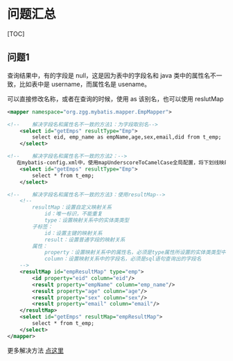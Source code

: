 # 问题汇总

[TOC]

## 问题1

查询结果中，有的字段是 null，这是因为表中的字段名和 java 类中的属性名不一致，比如表中是 username，而属性名是 usename。

可以直接修改名称，或者在查询的时候，使用 as 该别名，也可以使用 reslutMap

```xml
<mapper namespace="org.zgg.mybatis.mapper.EmpMapper">

<!--    解决字段名和属性名不一致的方法1：为字段取别名-->
    <select id="getEmps" resultType="Emp">
        select eid, emp_name as empName,age,sex,email,did from t_emp;
    </select>

<!--    解决字段名和属性名不一致的方法2：-->
   在mybatis-config.xml中，使用mapUnderscoreToCamelCase全局配置，将下划线映射为驼峰形式
    <select id="getEmps" resultType="Emp">
        select * from t_emp;
    </select>

<!--    解决字段名和属性名不一致的方法3：使用resultMap-->
    <!--
        resultMap：设置自定义映射关系
            id：唯一标识，不能重复
            type：设置映射关系中的实体类类型
        子标签：
            id：设置主键的映射关系
            result：设置普通字段的映射关系
        属性：
            property：设置映射关系中的属性名，必须是type属性所设置的实体类类型中的属性名
            column：设置映射关系中的字段名，必须是sql语句查询出的字段名
    -->
    <resultMap id="empResultMap" type="emp">
        <id property="eid" column="eid"/>
        <result property="empName" column="emp_name"/>
        <result property="age" column="age"/>
        <result property="sex" column="sex"/>
        <result property="email" column="email"/>
    </resultMap>
    <select id="getEmps" resultMap="empResultMap">
        select * from t_emp;
    </select>
</mapper>
```

更多解决方法 [点这里](https://blog.csdn.net/dsl59741/article/details/107951229)